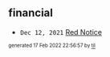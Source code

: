 ## financial


* <code>Dec 12, 2021</code> [Red Notice](2021-12-15T21-11-09-red-notice.md)

<sup><sub>generated 17 Feb 2022 22:56:57 by <a href='https://github.com/senorprogrammer/til'>til</a></sub></sup>
